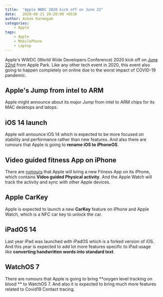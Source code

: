 ```yaml
---
title:  "Apple WWDC 2020 kick off on June 22"
date:   2020-06-21 20:20:00 +0530
author: Ashok Karmegam
categories:
    - Apple
tags:
    - Apple
    - MobilePhone
    - Laptop
---
```


Apple's WWDC (World Wide Developers Conference) 2020 kick off on
[June 22nd](https://developer.apple.com/wwdc20/) from Apple Park. Like any 
other tech event in 2020, this event also going to happen completely on online
due to the worst impact of COVID-19 pandemic.

## Apple's Jump from intel to ARM
Apple might announce about its major Jump from intel to ARM chips for its MAC
desktops and latops.

## iOS 14 launch
Apple will announce iOS 14 which is
expected to be more focused on stability and performance rather than new
features. And also there are rumours that Apple is going to **rename
iOS to iPhoneOS**.

## Video guided fitness App on iPhone
There are [rumours](https://www.deccanchronicle.com/technology/in-other-news/150320/apple-developing-a-free-fitness-app-for-guided-yoga-workout-and-much.html)
that Apple will bring a new Fitness App on its iPhone, which contains **Video
guided Physical activity**. And the Apple Watch will track the activity and 
sync with other Apple devices.

## Apple CarKey
Apple is expected to launch a new **CarKey** feature on iPhone and Apple Watch,
which is a NFC car key to unlock the car.

## iPadOS 14
Last year iPad was launched with iPadOS which is a forked version of iOS. And
this year is expected to add lot more features specific to iPad usage like
**converting handwritten words into standard text**.

## WatchOS 7
There are rumours that Apple is going to bring **oxygen level tracking on blood
** to WatchOS 7. And also it is expected to bring much more features related
to Covid19 Contact tracing.



